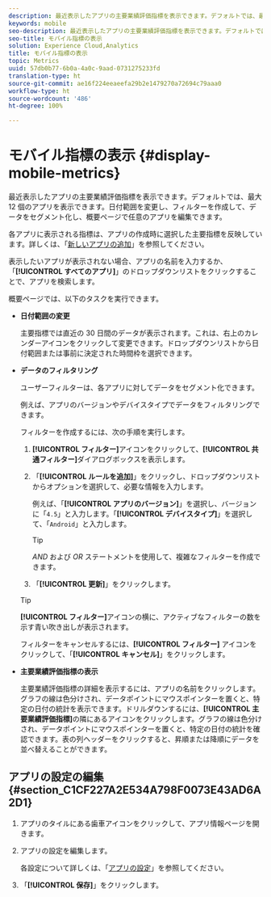 ```yaml
---
description: 最近表示したアプリの主要業績評価指標を表示できます。デフォルトでは、最大 12 個のアプリを表示できます。日付範囲を変更し、フィルターを作成して、データをセグメント化し、概要ページで任意のアプリを編集できます。
keywords: mobile
seo-description: 最近表示したアプリの主要業績評価指標を表示できます。デフォルトでは、最大 12 個のアプリを表示できます。日付範囲を変更し、フィルターを作成して、データをセグメント化し、概要ページで任意のアプリを編集できます。
seo-title: モバイル指標の表示
solution: Experience Cloud,Analytics
title: モバイル指標の表示
topic: Metrics
uuid: 57db0b77-6b0a-4a0c-9aad-0731275233fd
translation-type: ht
source-git-commit: ae16f224eeaeefa29b2e1479270a72694c79aaa0
workflow-type: ht
source-wordcount: '486'
ht-degree: 100%

---
```



# モバイル指標の表示 {#display-mobile-metrics}

最近表示したアプリの主要業績評価指標を表示できます。デフォルトでは、最大 12 個のアプリを表示できます。日付範囲を変更し、フィルターを作成して、データをセグメント化し、概要ページで任意のアプリを編集できます。

各アプリに表示される指標は、アプリの作成時に選択した主要指標を反映しています。詳しくは、「[新しいアプリの追加](/help/using/manage-apps/t-new-app.md)」を参照してください。

表示したいアプリが表示されない場合、アプリの名前を入力するか、「**[!UICONTROL すべてのアプリ]**」のドロップダウンリストをクリックすることで、アプリを検索します。

概要ページでは、以下のタスクを実行できます。

* **日付範囲の変更**

   主要指標では直近の 30 日間のデータが表示されます。これは、右上のカレンダーアイコンをクリックして変更できます。ドロップダウンリストから日付範囲または事前に決定された時間枠を選択できます。

* **データのフィルタリング**

   ユーザーフィルターは、各アプリに対してデータをセグメント化できます。

   例えば、アプリのバージョンやデバイスタイプでデータをフィルタリングできます。

   フィルターを作成するには、次の手順を実行します。

   1. **[!UICONTROL フィルター]**&#x200B;アイコンをクリックして、**[!UICONTROL 共通フィルター]**&#x200B;ダイアログボックスを表示します。
   1. 「**[!UICONTROL ルールを追加]**」をクリックし、ドロップダウンリストからオプションを選択して、必要な情報を入力します。

      例えば、「**[!UICONTROL アプリのバージョン]**」を選択し、バージョンに「`4.5`」と入力します。「**[!UICONTROL デバイスタイプ]**」を選択して、「`Android`」と入力します。

      >[!TIP]
      >
      >*AND* および *OR* ステートメントを使用して、複雑なフィルターを作成できます。

   1. 「**[!UICONTROL 更新]**」をクリックします。
   >[!TIP]
   >
   >**[!UICONTROL フィルター]**&#x200B;アイコンの横に、アクティブなフィルターの数を示す青い吹き出しが表示されます。

   フィルターをキャンセルするには、**[!UICONTROL フィルター]** アイコンをクリックして、「**[!UICONTROL キャンセル]**」をクリックします。

* **主要業績評価指標の表示**

   主要業績評価指標の詳細を表示するには、アプリの名前をクリックします。グラフの線は色分けされ、データポイントにマウスポインターを置くと、特定の日付の統計を表示できます。ドリルダウンするには、**[!UICONTROL 主要業績評価指標]**&#x200B;の隣にあるアイコンをクリックします。グラフの線は色分けされ、データポイントにマウスポインターを置くと、特定の日付の統計を確認できます。表の列ヘッダーをクリックすると、昇順または降順にデータを並べ替えることができます。

## アプリの設定の編集 {#section_C1CF227A2E534A798F0073E43AD6A2D1}

1. アプリのタイルにある歯車アイコンをクリックして、アプリ情報ページを開きます。
1. アプリの設定を編集します。

   各設定について詳しくは、「[アプリの設定](/help/using/c-manage-app-settings/c-mob-confg-app/c-mob-confg-app.md)」を参照してください。

1. 「**[!UICONTROL 保存]**」をクリックします。
